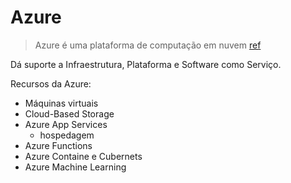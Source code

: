 # Azure

> Azure é uma plataforma de computação em nuvem [ref](https://docs.microsoft.com/pt-br/learn/modules/intro-to-azure-fundamentals/introduction)

Dá suporte a Infraestrutura, Plataforma e Software como Serviço.

Recursos da Azure:

* Máquinas virtuais
* Cloud-Based Storage
* Azure App Services
  * hospedagem
* Azure Functions
* Azure Containe e Cubernets
* Azure Machine Learning

